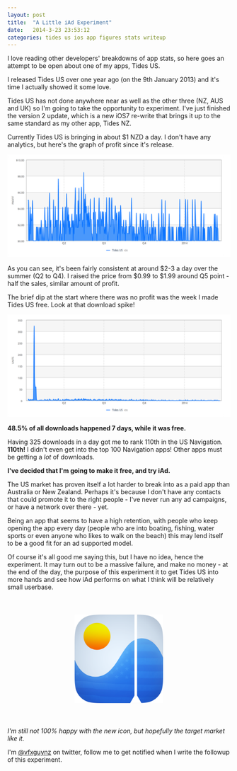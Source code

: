 ```yaml
---
layout: post
title:  "A Little iAd Experiment"
date:   2014-3-23 23:53:12
categories: tides us ios app figures stats writeup
---
```


I love reading other developers' breakdowns of app stats, so here goes an attempt to be open about one of my apps, Tides US.

I released Tides US over one year ago (on the 9th January 2013) and it's time I actually showed it some love. 

Tides US has not done anywhere near as well as the other three (NZ, AUS and UK) so I'm going to take the opportunity to experiment. I've just finished the version 2 update, which is a new iOS7 re-write that brings it up to the same standard as my other app, Tides NZ.

Currently Tides US is bringing in about $1 NZD a day. I don't have any analytics, but here's the graph of profit since it's release.

![alt text](/img/a-little-iad-experiment/us-sales@2x.png "Tides US Sales")

As you can see, it's been fairly consistent at around $2-3 a day over the summer (Q2 to Q4). I raised the price from $0.99 to $1.99 around Q5 point - half the sales, similar amount of profit.

The brief dip at the start where there was no profit was the week I made Tides US free. Look at that download spike!

![alt text](/img/a-little-iad-experiment/us-units@2x.png "Tides US Sales")

 **48.5% of all downloads happened 7 days, while it was free.**
 
Having 325 downloads in a day got me to rank 110th in the US Navigation. **110th!** I didn't even get into the top 100 Navigation apps! Other apps must be getting a *lot* of downloads.
 
**I've decided that I'm going to make it free, and try iAd.**

The US market has proven itself a lot harder to break into as a paid app than Australia or New Zealand. Perhaps it's because I don't have any contacts that could promote it to the right people - I've never run any ad campaigns, or have a network over there - yet.

Being an app that seems to have a high retention, with people who keep opening the app every day (people who are into boating, fishing, water sports or even anyone who likes to walk on the beach) this may lend itself to be a good fit for an ad supported model.

Of course it's all good me saying this, but I have no idea, hence the experiment. It may turn out to be a massive failure, and make no money - at the end of the day, the purpose of this experiment it to get Tides US into more hands and see how iAd performs on what I think will be relatively small userbase.

<img style="max-width: 200px; margin-left:auto; margin-right:auto; display: block; padding-top: 40px; padding-bottom: 40px;" src="/img/a-little-iad-experiment/us-icon@2x.png"></img>

*I'm still not 100% happy with the new icon, but hopefully the target market like it.*

I'm [@vfxguynz](https://twitter.com/vfxguynz) on twitter, follow me to get notified when I write the followup of this experiment. 

